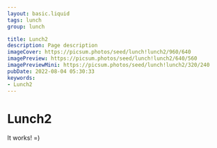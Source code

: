 ```yaml
---
layout: basic.liquid
tags: lunch
group: lunch

title: Lunch2
description: Page description
imageCover: https://picsum.photos/seed/lunch!lunch2/960/640
imagePreview: https://picsum.photos/seed/lunch!lunch2/640/560
imagePreviewMini: https://picsum.photos/seed/lunch!lunch2/320/240
pubDate: 2022-08-04 05:30:33
keywords:
- Lunch2
---
```


# Lunch2

It works! =)
